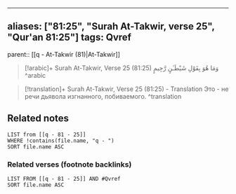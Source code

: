 
---
aliases: ["81:25", "Surah At-Takwir, verse 25", "Qur'an 81:25"]
tags: Qvref
---

parent:: [[q - At-Takwir (81)|At-Takwir]]

> [!arabic]+ Surah At-Takwir, Verse 25 (81:25)
> <span class="quran-arabic">وَمَا هُوَ بِقَوْلِ شَيْطَـٰنٍ رَّجِيمٍ</span>
^arabic

> [!translation]+ Surah At-Takwir, Verse 25 (81:25) - Translation
> Это - не речи дьявола изгнанного, побиваемого.
^translation



## Related notes
```dataview
LIST from [[q - 81 - 25]]
WHERE !contains(file.name, "q - ")
SORT file.name ASC
```

### Related verses (footnote backlinks)
```dataview
LIST FROM [[q - 81 - 25]] AND #Qvref
SORT file.name ASC
```

